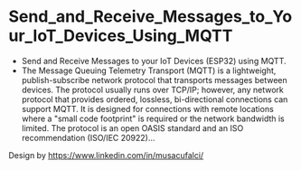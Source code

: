 # Send_and_Receive_Messages_to_Your_IoT_Devices_Using_MQTT

- Send and Receive Messages to your IoT Devices (ESP32) using MQTT.
- The Message Queuing Telemetry Transport (MQTT) is a lightweight, publish-subscribe network protocol that transports messages between devices. The protocol usually runs over TCP/IP; however, any network protocol that provides ordered, lossless, bi-directional connections can support MQTT. It is designed for connections with remote locations where a "small code footprint" is required or the network bandwidth is limited. The protocol is an open OASIS standard and an ISO recommendation (ISO/IEC 20922)...

Design by https://www.linkedin.com/in/musacufalci/
